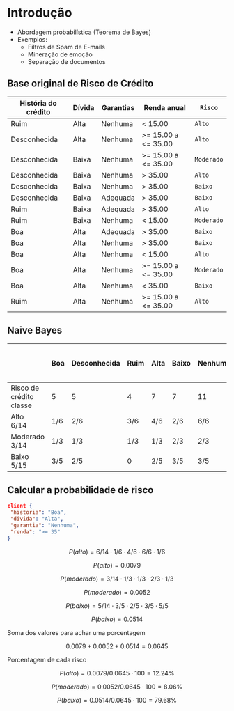 # Introdução

- Abordagem probabilística (Teorema de Bayes)
- Exemplos:
  - Filtros de Spam de E-mails
  - Mineração de emoção
  - Separação de documentos

## Base original de Risco de Crédito

| História do crédito | Dívida | Garantias | Renda anual         | `Risco`    |
| ------------------- | ------ | --------- | ------------------- | ---------- |
| Ruim                | Alta   | Nenhuma   | < 15.00             | `Alto`     |
| Desconhecida        | Alta   | Nenhuma   | >= 15.00 a <= 35.00 | `Alto`     |
| Desconhecida        | Baixa  | Nenhuma   | >= 15.00 a <= 35.00 | `Moderado` |
| Desconhecida        | Baixa  | Nenhuma   | > 35.00             | `Alto`     |
| Desconhecida        | Baixa  | Nenhuma   | > 35.00             | `Baixo`    |
| Desconhecida        | Baixa  | Adequada  | > 35.00             | `Baixo`    |
| Ruim                | Baixa  | Adequada  | > 35.00             | `Alto`     |
| Ruim                | Baixa  | Nenhuma   | < 15.00             | `Moderado` |
| Boa                 | Alta   | Adequada  | > 35.00             | `Baixo`    |
| Boa                 | Alta   | Nenhuma   | > 35.00             | `Baixo`    |
| Boa                 | Alta   | Nenhuma   | < 15.00             | `Alto`     |
| Boa                 | Alta   | Nenhuma   | >= 15.00 a <= 35.00 | `Moderado` |
| Boa                 | Alta   | Nenhuma   | < 35.00             | `Baixo`    |
| Ruim                | Alta   | Nenhuma   | >= 15.00 a <= 35.00 | `Alto`     |

## Naive Bayes

|                               | Boa | Desconhecida | Ruim | Alta | Baixo | Nenhuma | Adequada | < 15.00 | >= 15.00 a <= 35.00 | > 35.00 |
| ----------------------------- | --- | ------------ | ---- | ---- | ----- | ------- | -------- | ------- | ------------------- | ------- |
| Risco de crédito </br> classe | 5   | 5            | 4    | 7    | 7     | 11      | 3        | 3       | 4                   | 7       |
| Alto </br>6/14                | 1/6 | 2/6          | 3/6  | 4/6  | 2/6   | 6/6     | 0        | 3/6     | 2/6                 | 1/6     |
| Moderado </br>3/14            | 1/3 | 1/3          | 1/3  | 1/3  | 2/3   | 2/3     | 1/3      | 0       | 2/3                 | 1/3     |
| Baixo </br>5/15               | 3/5 | 2/5          | 0    | 2/5  | 3/5   | 3/5     | 2/5      | 0       | 0                   | 5/5     |

## Calcular a probabilidade de risco

```json
client {
 "historia": "Boa",
 "divida": "Alta",
 "garantia": "Nenhuma",
 "renda": ">= 35"
}
```

$$ P(alto) = 6/14\cdot1/6\cdot4/6\cdot6/6\cdot1/6 $$

$$ P(alto) = 0.0079 $$

$$ P(moderado) = 3/14\cdot1/3\cdot1/3\cdot2/3\cdot1/3 $$

$$ P(moderado) = 0.0052 $$

$$ P(baixo) = 5/14\cdot3/5\cdot2/5\cdot3/5\cdot5/5 $$

$$ P(baixo) = 0.0514 $$

Soma dos valores para achar uma porcentagem

$$ 0.0079+0.0052+0.0514 = 0.0645 $$

Porcentagem de cada risco

$$ P(alto) = 0.0079/0.0645\cdot100 = 12.24\% $$

$$ P(moderado) = 0.0052/0.0645\cdot100 = 8.06\% $$

$$ P(baixo) = 0.0514/0.0645\cdot100 = 79.68\% $$

